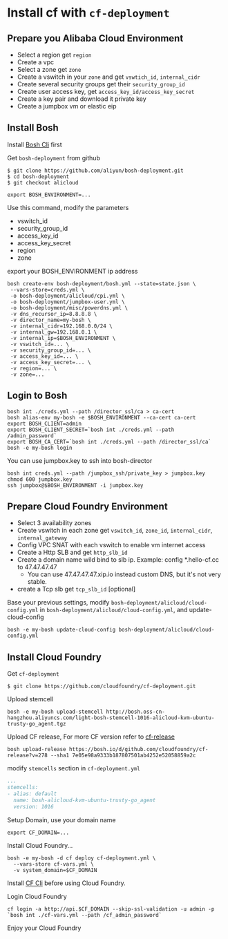 # Install cf with `cf-deployment`

## Prepare you Alibaba Cloud Environment

- Select a region get `region`
- Create a vpc
- Select a zone get `zone`
- Create a vswitch in your `zone` and get `vswtich_id`, `internal_cidr`
- Create several security groups get their `security_group_id`
- Create user access key, get `access_key_id/access_key_secret`
- Create a key pair and download it private key
- Create a jumpbox vm or elastic eip

## Install Bosh 

Install [Bosh Cli](http://bosh.io/docs/cli-v2.html#install) first

Get `bosh-deployment` from github

```
$ git clone https://github.com/aliyun/bosh-deployment.git
$ cd bosh-deployment
$ git checkout alicloud
```

```
export BOSH_ENVIRONMENT=...
```

Use this command, modify the parameters

- vswitch_id
- security_group_id
- access_key_id
- access_key_secret
- region
- zone

export your BOSH_ENVIRONMENT ip address

```
bosh create-env bosh-deployment/bosh.yml --state=state.json \
 --vars-store=creds.yml \
 -o bosh-deployment/alicloud/cpi.yml \
 -o bosh-deployment/jumpbox-user.yml \
 -o bosh-deployment/misc/powerdns.yml \
 -v dns_recursor_ip=8.8.8.8 \
 -v director_name=my-bosh \
 -v internal_cidr=192.168.0.0/24 \
 -v internal_gw=192.168.0.1 \
 -v internal_ip=$BOSH_ENVIRONMENT \
 -v vswitch_id=... \
 -v security_group_id=... \
 -v access_key_id=... \
 -v access_key_secret=... \
 -v region=... \
 -v zone=...
```

## Login to Bosh

```
bosh int ./creds.yml --path /director_ssl/ca > ca-cert
bosh alias-env my-bosh -e $BOSH_ENVIRONMENT --ca-cert ca-cert
export BOSH_CLIENT=admin
export BOSH_CLIENT_SECRET=`bosh int ./creds.yml --path /admin_password`
export BOSH_CA_CERT=`bosh int ./creds.yml --path /director_ssl/ca`
bosh -e my-bosh login
```

You can use jumpbox.key to ssh into bosh-director

```
bosh int creds.yml --path /jumpbox_ssh/private_key > jumpbox.key
chmod 600 jumpbox.key
ssh jumpbox@$BOSH_ENVIRONMENT -i jumpbox.key
```

## Prepare Cloud Foundry Environment

- Select 3 availability zones
- Create vswitch in each zone get `vswitch_id`, `zone_id`, `internal_cidr`, `internal_gateway`
- Config VPC SNAT with each vswitch to enable vm internet access
- Create a Http SLB and get `http_slb_id`
- Create a domain name wild bind to slb ip. Example: config *.hello-cf.cc to 47.47.47.47
    - You can use 47.47.47.47.xip.io instead custom DNS, but it's not very stable.
- create a Tcp slb get `tcp_slb_id` [optional]


Base your previous settings, modify `bosh-deployment/alicloud/cloud-config.yml` in `bosh-deployment/alicloud/cloud-config.yml`, and update-cloud-config

```
bosh -e my-bosh update-cloud-config bosh-deployment/alicloud/cloud-config.yml
```

## Install Cloud Foundry

Get `cf-deployment`

```
$ git clone https://github.com/cloudfoundry/cf-deployment.git
```

Upload stemcell

```
bosh -e my-bosh upload-stemcell http://bosh.oss-cn-hangzhou.aliyuncs.com/light-bosh-stemcell-1016-alicloud-kvm-ubuntu-trusty-go_agent.tgz
```

Upload CF release, For more CF version refer to [cf-release](https://bosh.io/releases/github.com/cloudfoundry/cf-release?all=1)

```
bosh upload-release https://bosh.io/d/github.com/cloudfoundry/cf-release?v=278 --sha1 7e05e98a9333b187807501ab4252e52058859a2c
```

modify `stemcells` section in `cf-deployment.yml`

```yaml
...
stemcells:
- alias: default
  name: bosh-alicloud-kvm-ubuntu-trusty-go_agent
  version: 1016
```

Setup Domain, use your domain name

```
export CF_DOMAIN=...
```

Install Cloud Foundry...

```
bosh -e my-bosh -d cf deploy cf-deployment.yml \
  --vars-store cf-vars.yml \
  -v system_domain=$CF_DOMAIN
```

Install [CF Cli](https://docs.cloudfoundry.org/cf-cli/install-go-cli.html) before using Cloud Foundry.

Login Cloud Foundry

```
cf login -a http://api.$CF_DOMAIN --skip-ssl-validation -u admin -p `bosh int ./cf-vars.yml --path /cf_admin_password`
```

Enjoy your Cloud Foundry